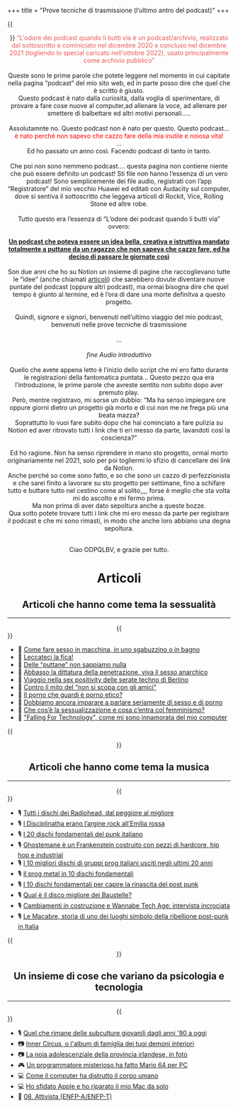 +++
title = "Prove tecniche di trasmissione (l’ultimo antro del podcast)"
+++

{{<center>}}
<span style="color: #eb5757;">“L'odore dei podcast quando li butti via è un podcast/archivio, realizzato dal 
sottoscritto e cominiciato nel dicembre 2020 e concluso nel dicembre 
2021 (togliendo lo special caricato nell'ottobre 2022), usato 
principalmente come archivio pubblico”</span>
<br /><br />
Queste sono le prime parole che potete leggere nel momento in cui capitate nella pagina “podcast” del mio sito web, ed in parte posso dire che quel che è scritto è giusto.<br />
Questo podcast è nato dalla curiosità, dalla voglia di sperimentare, di provare a fare cose nuove al computer,ad allenare la voce, ad allenare per smettere di balbettare ed altri motivi personali…..
<br /><br />
Assolutamnte no. Questo podcast non è nato per questo. Questo podcast… <span style="color: red;">è nato perché non sapevo che cazzo fare della mia inutile e noiosa vita!</span>
<br />
…
<br />
Ed ho passato un anno così. Facendo podcast di tanto in tanto.
<br /><br />
Che poi non sono nemmeno podcast…. questa pagina non contiene niente che può essere definito un podcast! Sti file non hanno l’essenza di un vero podcast! Sono semplicemente dei file audio, registrati con l’app “Registratore” del mio vecchio Huawei ed editati con Audacity sul computer, dove si sentiva il sottoscritto che leggeva articoli di Rockit, Vice, Rolling Stone ed altre robe.
<br /><br />
 Tutto questo era l’essenza di “L’odore dei podcast quando li butti via” ovvero:
<br /><br />
<b><u>Un podcast che poteva essere un idea bella, creativa e istruttiva mandato totalmente a puttane da un ragazzo che non sapeva che cazzo fare, ed ha deciso di passare le giornate così</u></b>
<br /><br />
Son due anni che ho su Notion un insieme di pagine che raccoglievano tutte le “idee” (anche chiamati <u>articoli</u>) che sarebbero dovute diventare nuove puntate del podcast (oppure altri podcast), ma ormai bisogna dire che quel tempo è giunto al termine, ed è l’ora di dare una morte definitva a questo progetto.
<br /><br />
Quindi, signore e signori, benvenuti nell’ultimo viaggio del mio podcast, benvenuti nelle prove tecniche di trasmissione
<br /><br />
…
<br /><br />
<i>fine Audio introduttivo</i>
<br />
<br />
Quello che avete appena letto è l’inizio dello script che mi ero fatto durante le registrazioni della fantomatica puntata… Questo pezzo qua era l’introduzione, le prime parole che avreste sentito non subito dopo aver premuto play.<br />
Però, mentre registravo, mi sorse un dubbio: “Ma ha senso impiegare ore oppure giorni dietro un progetto già morto e di cui non me ne frega più una beata mazza?<br />Soprattutto lo vuoi fare subito dopo che hai cominciato a fare pulizia su Notion ed aver ritrovato tutti i link che ti eri messo da parte, lavandoti così la coscienza?”<br /><br />
Ed ho ragione. Non ha senso riprendere in mano sto progetto, ormai morto originariamente nel 2021, solo per poi togliermi lo sfizio di cancellare dei link da Notion.<br />
Anche perché so come sono fatto, e so che sono un cazzo di perfezzionista e che sarei finito a lavorare su sto progetto per settimane, fino a schifare tutto e buttare tutto nel cestino come al solito,,,, forse è meglio che sta volta mi do ascolto e mi fermo prima.<br />
Ma non prima di aver dato sepoltura anche a queste bozze.<br />
Qua sotto potete trovare tutti i link che mi ero messo da parte per registrare il podcast e che mi sono rimasti, in modo che anche loro abbiano una degna sepoltura.<br /><br />

Ciao ODPQLBV, e grazie per tutto.

<h1>Articoli</h1>

<h2>Articoli che hanno come tema la sessualità</h2>
<hr>
{{</center>}}

- 🔞 [Come fare sesso in macchina, in uno sgabuzzino o in bagno](https://www.vice.com/it/article/z3xvb8/fare-sesso-in-luoghi-pubblici)
- 🔞 [Leccateci la fica!](https://www.rollingstone.it/sessualita/leccateci-la-fica/527851/)
- 🔞 [Delle “puttane” non sappiamo nulla](https://www.rollingstone.it/pop-life/delle-puttane-non-sappiamo-nulla/514628/)
- 🔞 [Abbasso la dittatura della penetrazione, viva il sesso anarchico](https://www.rollingstone.it/pop-life/abbasso-la-dittatura-della-penetrazione-viva-il-sesso-anarchico/506292/)
- 🔞 [Viaggio nella sex positivity delle serate techno di Berlino](https://www.rollingstone.it/pop-life/viaggio-nella-sex-positivity-delle-serate-techno-di-berlino/516595/)
- 🔞 [Contro il mito del “non si scopa con gli amici”](https://www.rollingstone.it/sessualita/contro-il-mito-del-non-si-scopa-con-gli-amici/526543/)
- 🔞 [Il porno che guardi è porno etico?](https://www.rollingstone.it/pop-life/il-porno-che-guardi-e-porno-etico/518075/)
- 🔞 [Dobbiamo ancora imparare a parlare seriamente di sesso e di porno](https://www.rollingstone.it/pop-life/dobbiamo-ancora-imparare-a-parlare-seriamente-di-sesso-e-di-porno/519192/)
- 🔞 [Che cos’è la sessualizzazione e cosa c’entra col femminismo?](https://www.rollingstone.it/sessualita/che-cose-la-sessualizzazione-e-cosa-centra-col-femminismo/522516/)
- 🔞 ["Falling For Technology", come mi sono innamorata del mio computer](https://i-d.vice.com/it/article/z3ezpy/rapporto-uomo-tecnologia-digital-art-alessandra-vuillermin)

{{<center>}}
<h2>Articoli che hanno come tema la musica</h2>
<hr>
{{</center>}}

- 🎙️ [Tutti i dischi dei Radiohead, dal peggiore al migliore](https://www.rollingstone.it/musica/classifiche-liste-musica/tutti-i-dischi-dei-radiohead-dal-peggiore-al-migliore/601305/)
- 🎙️ [I Disciplinatha erano l’argine rock all’Emilia rossa](https://www.rollingstone.it/musica/interviste-musica/i-disciplinatha-erano-largine-rock-allemilia-rossa/497506/)
- 🎙️ [I 20 dischi fondamentali del punk italiano](https://www.rollingstone.it/musica/classifiche-liste-musica/i-20-dischi-fondamentali-del-punk-italiano/501317/)
- 🎙️ [Ghostemane è un Frankenstein costruito con pezzi di hardcore, hip hop e industrial](https://www.rollingstone.it/musica/interviste-musica/ghostemane-e-un-frankenstein-costruito-con-pezzi-di-hardcore-hip-hop-e-industrial/536651/)
- 🎙️ [I 10 migliori dischi di gruppi prog italiani usciti negli ultimi 20 anni](https://www.rollingstone.it/musica/classifiche-liste-musica/i-10-migliori-dischi-di-gruppi-prog-italiani-usciti-negli-ultimi-20-anni/533135/)
- 🎙️ [Il prog metal in 10 dischi fondamentali](https://www.rollingstone.it/musica/classifiche-liste-musica/il-prog-metal-in-10-dischi-fondamentali/499344/)
- 🎙️ [I 10 dischi fondamentali per capire la rinascita del post punk](https://www.rollingstone.it/musica/classifiche-liste-musica/i-10-dischi-fondamentali-per-capire-la-rinascita-del-post-punk/521682/)
- 🎙️ [Qual è il disco migliore dei Baustelle?](https://www.rollingstone.it/musica/classifiche-liste-musica/qual-e-il-disco-migliore-dei-baustelle/523043/)
- 🎙️ [Cambiamenti in costruzione e Wannabe Tech Age: intervista incrociata](https://i-d.vice.com/it/article/4av79p/intervista-marco-rambaldi-so-beast-collaborazione)
- 🎙️ [Le Macabre, storia di uno dei luoghi simbolo della ribellione post-punk in Italia](https://i-d.vice.com/it/article/3aqvaw/storia-le-macabre-club-cuneo-post-punk)

{{<center>}}
<h2>Un insieme di cose che variano da psicologia e tecnologia</h2>
<hr>
{{</center>}}

- 🎙️ [Quel che rimane delle subculture giovanili dagli anni '90 a oggi](https://i-d.vice.com/it/article/8xj3v3/foto-subculture-europa-boris-postma-scena-underground)
- 📷 [Inner Circus, o l'album di famiglia dei tuoi demoni interiori](https://i-d.vice.com/it/article/7kv7be/test-personalita-archetipi-fotografie-inner-circus)
- 📷 [La noia adolescenziale della provincia irlandese, in foto](https://i-d.vice.com/it/article/88ndjz/noia-adolescenza-provincia-fotografie-megan-doherty)
- 🎮 [Un programmatore misterioso ha fatto Mario 64 per PC](https://www.rollingstone.it/cultura/gaming/un-programmatore-misterioso-ha-fatto-mario-64-per-pc/515650/)
- 💻 [Come il computer ha distrutto il corpo umano](https://www.vice.com/it/article/y3dda7/effetti-negativi-computer-salute)
- 💻 [Ho sfidato Apple e ho riparato il mio Mac da solo](https://www.vice.com/it/article/9k4x8p/ho-sfidato-apple-e-ho-riparato-il-mio-mac-da-solo)
- 🧠 [08. Attivista (ENFP-A/ENFP-T)](/attivista)